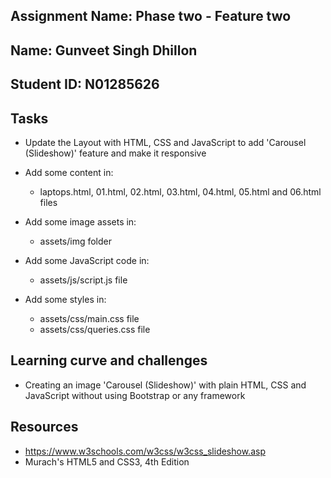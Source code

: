 
## Assignment Name: Phase two - Feature two
## Name: Gunveet Singh Dhillon
## Student ID: N01285626


## Tasks
- Update the Layout with HTML, CSS and JavaScript to add 'Carousel (Slideshow)' feature and make it responsive

- Add some content in:
    - laptops.html, 01.html, 02.html, 03.html, 04.html, 05.html and 06.html files

- Add some image assets in:
    - assets/img folder

- Add some JavaScript code in:
    - assets/js/script.js file

- Add some styles in:
    - assets/css/main.css file 
    - assets/css/queries.css file 

## Learning curve and challenges
- Creating an image 'Carousel (Slideshow)' with plain HTML, CSS and JavaScript without using Bootstrap or any framework

## Resources
- https://www.w3schools.com/w3css/w3css_slideshow.asp
- Murach's HTML5 and CSS3, 4th Edition